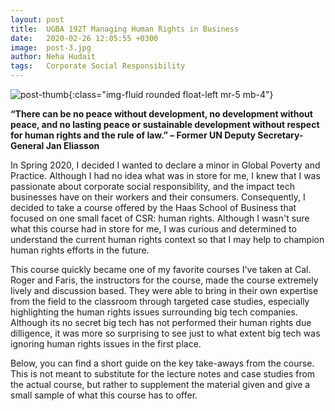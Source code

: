 ```yaml
---
layout: post
title:  UGBA 192T Managing Human Rights in Business
date:   2020-02-26 12:05:55 +0300
image:  post-3.jpg
author: Neha Hudait
tags:   Corporate Social Responsibility
---
```

![post-thumb]({{site.baseurl}}/assets/images/blog/post-1.jpg){:class="img-fluid rounded float-left mr-5 mb-4"}

**“There can be no peace without development, no development without peace, and no lasting peace or sustainable development without respect for human rights and the rule of law.” – Former UN Deputy Secretary-General Jan Eliasson**

In Spring 2020, I decided I wanted to declare a minor in Global Poverty and Practice. Although I had no idea what was in store for me, I knew that I was passionate about corporate social responsibility, and the impact tech businesses have on their workers and their consumers. Consequently, I decided to take a course offered by the Haas School of Business that focused on one small facet of CSR: human rights. Although I wasn't sure what this course had in store for me, I was curious and determined to understand the current human rights context so that I may help to champion human rights efforts in the future.

This course quickly became one of my favorite courses I've taken at Cal. Roger and Faris, the instructors for the course, made the course extremely lively and discussion based. They were able to bring in their own expertise from the field to the classroom through targeted case studies, especially highlighting the human rights issues surrounding big tech companies. Although its no secret big tech has not performed their human rights due dilligence, it was more so surprising to see just to what extent big tech was ignoring human rights issues in the first place.

Below, you can find a short guide on the key take-aways from the course. This is not meant to substitute for the lecture notes and case studies from the actual course, but rather to supplement the material given and give a small sample of what this course has to offer.
